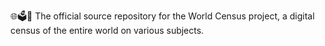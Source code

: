 🌐️🗳️💾️ The official source repository for the World Census project, a digital census of the entire world on various subjects.
